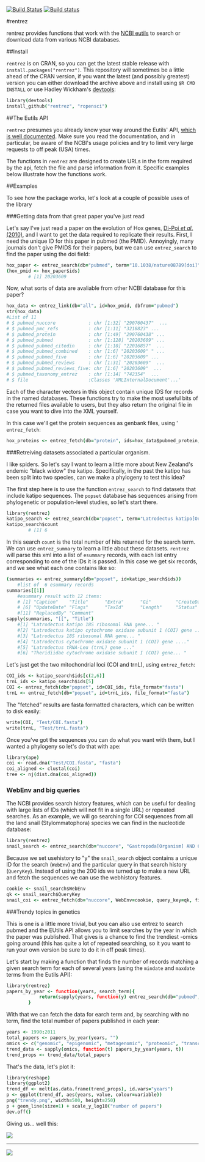 [![Build Status](https://travis-ci.org/ropensci/rentrez.png)](https://travis-ci.org/ropensci/rentrez)
[![Build status](https://ci.appveyor.com/api/projects/status/y8mq2v4mpgou8rhp/branch/master)](https://ci.appveyor.com/project/sckott/rentrez/branch/master)

#rentrez

rentrez provides functions that work with the [NCBI eutils](http://www.ncbi.nlm.nih.gov/books/NBK25500/) to search or download data from various NCBI databases.


##Install

`rentrez` is on CRAN, so you can get the latest stable release with `install.packages("rentrez")`. This repository will sometimes be a little ahead of the CRAN version, if you want the latest (and possibly greatest) version you can either download the archive above and install using `$R CMD INSTALL`
or use Hadley Wickham's [devtools](https://github.com/hadley/devtools):

```coffee
library(devtools)
install_github("rentrez", "ropensci")
```


##The Eutils API

`rentrez` presumes you already know your way around the Eutils' API, [which is well
documented](http://www.ncbi.nlm.nih.gov/books/NBK25500/). Make sure you read the
documentation, and in particular, be aware of the NCBI's usage policies and try to
limit very large requests to off peak (USA) times.

The functions in `rentrez` are designed to create URLs in the form required by
the api, fetch the file and parse information from it. Specific examples below illustrate
how the functions work.

##Examples

To see how the package works, let's look at a couple of possible uses of the
library

###Getting data from that great paper you've just read

Let's say I've just read a paper on the evolution of Hox genes,
[Di-Poi _et al_. (2010)](dx.doi.org/10.1038/nature08789), and I want to get the
data required to replicate their results. First, I need the unique ID for this
paper in pubmed (the PMID). Annoyingly, many journals don't give PMIDS for their
papers, but we can use `entrez_search` to find the paper using the doi field:

```coffee  
hox_paper <- entrez_search(db="pubmed", term="10.1038/nature08789[doi]")
(hox_pmid <- hox_paper$ids)
        # [1] 20203609
```

Now, what sorts of data are avaliable from other NCBI database for this paper?

```coffee
hox_data <- entrez_link(db="all", id=hox_pmid, dbfrom="pubmed")
str(hox_data)
#List of 11
# $ pubmed_nuccore            : chr [1:32] "290760437"  ...
# $ pubmed_pmc_refs           : chr [1:11] "3218823" ...
# $ pubmed_protein            : chr [1:49] "290760438" ...
# $ pubmed_pubmed             : chr [1:128] "20203609" ...
# $ pubmed_pubmed_citedin     : chr [1:10] "22016857"  ...
# $ pubmed_pubmed_combined    : chr [1:6] "20203609" " ...
# $ pubmed_pubmed_five        : chr [1:6] "20203609" ...
# $ pubmed_pubmed_reviews     : chr [1:31] "20203609"  ...
# $ pubmed_pubmed_reviews_five: chr [1:6] "20203609"  ...
# $ pubmed_taxonomy_entrez    : chr [1:14] "742354"  ...
# $ file                      :Classes 'XMLInternalDocument'...'
```

Each of the character vectors in this object contain unique IDS for records in
the named databases. These functions try to make the most useful bits of the
returned files available to users, but they also return the original file in case
you want to dive into the XML yourself.

In this case we'll get the protein sequences as genbank files, using ' `entrez_fetch`:

```coffee
hox_proteins <- entrez_fetch(db="protein", ids=hox_data$pubmed_protein, file_format="gb")
```

###Retreiving datasets associated a particular organism.

I like spiders. So let's say I want to learn a little more about New Zealand's
endemic "black widow" the katipo. Specifically, in the past the katipo has
been split into two species, can we make a phylogeny to test this idea?

The first step here is to use the function `entrez_search` to find datasets
that include katipo sequences. The `popset` database has sequences arising from
phylogenetic or population-level studies, so let's start there.

```coffee
library(rentrez)
katipo_search <- entrez_search(db="popset", term="Latrodectus katipo[Organism]")
katipo_search$count
        # [1] 6
```

In this search `count` is the total number of hits returned for the search term.
We can use `entrez_summary` to learn a little about these datasets. `rentrez`
will parse this xml into a list of `esummary` records, with each list entry
corresponding to one of the IDs it is passed. In this case we get six records,
and we see what each one contains like so:


```coffee
(summaries <- entrez_summary(db="popset", id=katipo_search$ids))
    #list of  6 esummary records
summaries[[1]]
    #esummary result with 12 items:
    # [1] "Caption"    "Title"      "Extra"      "Gi"         "CreateDate"
    # [6] "UpdateDate" "Flags"      "TaxId"      "Length"     "Status"
    #[11] "ReplacedBy" "Comment"  
sapply(summaries, "[[", "Title")
    #[1] "Latrodectus katipo 18S ribosomal RNA gene... "
    #[2] "Latrodectus katipo cytochrome oxidase subunit 1 (COI) gene ..."  
    #[3] "Latrodectus 18S ribosomal RNA gene... "
    #[4] "Latrodectus cytochrome oxidase subunit 1 (COI) gene ...."
    #[5] "Latrodectus tRNA-Leu (trnL) gene ..."
    #[6] "Theridiidae cytochrome oxidase subunit I (COI) gene... "
```

Let's just get the two mitochondrial loci (COI and trnL), using `entrez_fetch`:

```coffee
COI_ids <- katipo_search$ids[c(2,6)]
trnL_ids <- katipo_search$ids[5]
COI <- entrez_fetch(db="popset", id=COI_ids, file_format="fasta")
trnL <- entrez_fetch(db="popset", id=trnL_ids, file_format="fasta")
```

The "fetched" results are fasta formatted characters, which can be written
to disk easily:

```coffee
write(COI, "Test/COI.fasta")
write(trnL, "Test/trnL.fasta")
```

Once you've got the sequences you can do what you want with them, but I wanted
a phylogeny so let's do that with ape:

```coffee
library(ape)
coi <- read.dna("Test/COI.fasta", "fasta")
coi_aligned <- clustal(coi)
tree <- nj(dist.dna(coi_aligned))
```

### WebEnv and big queries

The NCBI provides search history features, which can be useful for dealing with large lists of IDs (which will not fit in a single URL) or repeated searches. As an example, we will go searching for COI sequences from all the land snail (Stylommatophora) species we can find in the nucleotide database:
```coffee
library(rentrez)
snail_search <- entrez_search(db="nuccore", "Gastropoda[Organism] AND COI[Gene]", retmax=200, usehistory="y")
```

Because we set usehistory to "y" the `snail_search` object contains a unique ID for the search (`WebEnv`) and the particular query in that search history (`QueryKey`). Instead of using the 200 ids we turned up to make a new URL and fetch the sequences we can use the webhistory features.

```coffee
cookie <- snail_search$WebEnv
qk <- snail_search$QueryKey
snail_coi <- entrez_fetch(db="nuccore", WebEnv=cookie, query_key=qk, file_format="fasta", retmax=10)
```

###Trendy topics in genetics

This is one is a little more trivial, but you can also use entrez to search pubmed and
the EUtils API allows you to limit searches by the year in which the paper was published.
That gives is a chance to find the trendiest -omics going around (this has quite a lot
of repeated searching, so it you want to run your own version be sure to do it
in off peak times).

Let's start by making a function that finds the number of records matching a given
search term for each of several years (using the `mindate` and `maxdate` terms from
the Eutils API):

```coffee
library(rentrez)
papers_by_year <- function(years, search_term){
            return(sapply(years, function(y) entrez_search(db="pubmed",term=search_term, mindate=y, maxdate=y, retmax=0)$count))
        }
```

With that we can fetch the data for earch term and, by searching with no term,
find the total number of papers published in each year:


```coffee
years <- 1990:2011
total_papers <- papers_by_year(years, "")
omics <- c("genomic", "epigenomic", "metagenomic", "proteomic", "transcriptomic", "pharmacogenomic", "connectomic" )
trend_data <- sapply(omics, function(t) papers_by_year(years, t))
trend_props <- trend_data/total_papers
```

That's the data, let's plot it:

```coffee
library(reshape)
library(ggplot2)
trend_df <- melt(as.data.frame(trend_props), id.vars="years")
p <- ggplot(trend_df, aes(years, value, colour=variable))
png("trendy.png", width=500, height=250)
p + geom_line(size=1) + scale_y_log10("number of papers")
dev.off()
```


Giving us... well this:

![](http://i.imgur.com/LDpP1.png)



---

[![](http://ropensci.org/public_images/github_footer.png)](http://ropensci.org)
